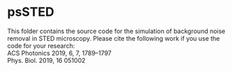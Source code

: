 # psSTED
This folder contains the source code for the simulation of background noise removal in STED microscopy. Please cite the following work if you use the code for your research:\
ACS Photonics 2019, 6, 7, 1789–1797\
Phys. Biol. 2019, 16 051002
